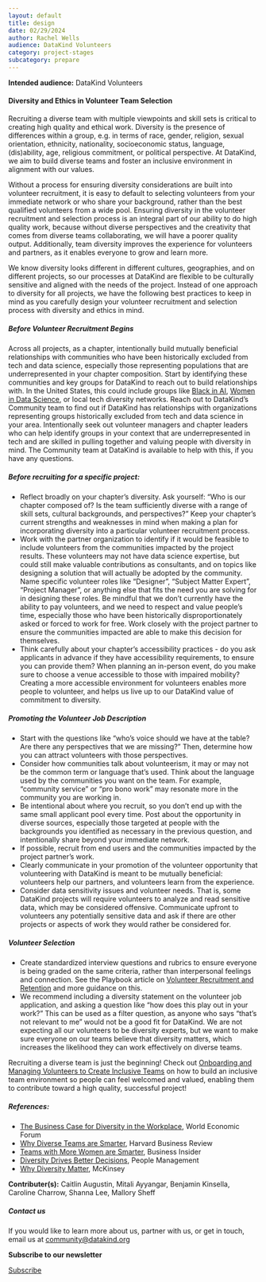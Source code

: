 ```yaml
---
layout: default
title: design
date: 02/29/2024
author: Rachel Wells
audience: DataKind Volunteers
category: project-stages
subcategory: prepare
---
```





**Intended audience:**
DataKind Volunteers






#### Diversity and Ethics in Volunteer Team Selection


Recruiting a diverse team with multiple viewpoints and skill sets is critical to creating high quality and ethical work. Diversity is the presence of differences within a group, e.g. in terms of race, gender, religion, sexual orientation, ethnicity, nationality, socioeconomic status, language, (dis)ability, age, religious commitment, or political perspective. At DataKind, we aim to build diverse teams and foster an inclusive environment in alignment with our values.


Without a process for ensuring diversity considerations are built into volunteer recruitment, it is easy to default to selecting volunteers from your immediate network or who share your background, rather than the best qualified volunteers from a wide pool. Ensuring diversity in the volunteer recruitment and selection process is an integral part of our ability to do high quality work, because without diverse perspectives and the creativity that comes from diverse teams collaborating, we will have a poorer quality output. Additionally, team diversity improves the experience for volunteers and partners, as it enables everyone to grow and learn more.


We know diversity looks different in different cultures, geographies, and on different projects, so our processes at DataKind are flexible to be culturally sensitive and aligned with the needs of the project. Instead of one approach to diversity for all projects, we have the following best practices to keep in mind as you carefully design your volunteer recruitment and selection process with diversity and ethics in mind.


##### Before Volunteer Recruitment Begins


Across all projects, as a chapter, intentionally build mutually beneficial relationships with communities who have been historically excluded from tech and data science, especially those representing populations that are underrepresented in your chapter composition. Start by identifying these communities and key groups for DataKind to reach out to build relationships with. In the United States, this could include groups like [Black in AI](https://blackinai.github.io/#/), [Women in Data Science](https://www.widsconference.org/), or local tech diversity networks. Reach out to DataKind’s Community team to find out if DataKind has relationships with organizations representing groups historically excluded from tech and data science in your area. Intentionally seek out volunteer managers and chapter leaders who can help identify groups in your context that are underrepresented in tech and are skilled in pulling together and valuing people with diversity in mind. The Community team at DataKind is available to help with this, if you have any questions.


##### Before recruiting for a specific project:


* Reflect broadly on your chapter’s diversity. Ask yourself: “Who is our chapter composed of? Is the team sufficiently diverse with a range of skill sets, cultural backgrounds, and perspectives?” Keep your chapter’s current strengths and weaknesses in mind when making a plan for incorporating diversity into a particular volunteer recruitment process.
* Work with the partner organization to identify if it would be feasible to include volunteers from the communities impacted by the project results. These volunteers may not have data science expertise, but could still make valuable contributions as consultants, and on topics like designing a solution that will actually be adopted by the community. Name specific volunteer roles like “Designer”, “Subject Matter Expert”, “Project Manager”, or anything else that fits the need you are solving for in designing these roles. Be mindful that we don’t currently have the ability to pay volunteers, and we need to respect and value people’s time, especially those who have been historically disproportionately asked or forced to work for free. Work closely with the project partner to ensure the communities impacted are able to make this decision for themselves.
* Think carefully about your chapter’s accessibility practices \- do you ask applicants in advance if they have accessibility requirements, to ensure you can provide them? When planning an in\-person event, do you make sure to choose a venue accessible to those with impaired mobility? Creating a more accessible environment for volunteers enables more people to volunteer, and helps us live up to our DataKind value of commitment to diversity.


##### Promoting the Volunteer Job Description


* Start with the questions like “who’s voice should we have at the table? Are there any perspectives that we are missing?” Then, determine how you can attract volunteers with those perspectives.
* Consider how communities talk about volunteerism, it may or may not be the common term or language that’s used. Think about the language used by the communities you want on the team. For example, “community service” or “pro bono work” may resonate more in the community you are working in.
* Be intentional about where you recruit, so you don’t end up with the same small applicant pool every time. Post about the opportunity in diverse sources, especially those targeted at people with the backgrounds you identified as necessary in the previous question, and intentionally share beyond your immediate network.
* If possible, recruit from end users and the communities impacted by the project partner’s work.
* Clearly communicate in your promotion of the volunteer opportunity that volunteering with DataKind is meant to be mutually beneficial: volunteers help our partners, and volunteers learn from the experience.
* Consider data sensitivity issues and volunteer needs. That is, some DataKind projects will require volunteers to analyze and read sensitive data, which may be considered offensive. Communicate upfront to volunteers any potentially sensitive data and ask if there are other projects or aspects of work they would rather be considered for.


##### Volunteer Selection


* Create standardized interview questions and rubrics to ensure everyone is being graded on the same criteria, rather than interpersonal feelings and connection. See the Playbook article on [Volunteer Recruitment and Retention](https://playbook.datakind.org/playbook/articles/46/drafting-volunteer-needs) and more guidance on this.
* We recommend including a diversity statement on the volunteer job application, and asking a question like “how does this play out in your work?” This can be used as a filter question, as anyone who says “that’s not relevant to me” would not be a good fit for DataKind. We are not expecting all our volunteers to be diversity experts, but we want to make sure everyone on our teams believe that diversity matters, which increases the likelihood they can work effectively on diverse teams.


Recruiting a diverse team is just the beginning! Check out [Onboarding and Managing Volunteers to Create Inclusive Teams](https://playbook.datakind.org/playbook/articles/165/onboarding-and-managing-volunteers-to-create-inclusive-teams) on how to build an inclusive team environment so people can feel welcomed and valued, enabling them to contribute toward a high quality, successful project!


##### References:


* [The Business Case for Diversity in the Workplace](https://www.weforum.org/agenda/2019/04/business-case-for-diversity-in-the-workplace/), World Economic Forum
* [Why Diverse Teams are Smarter](https://hbr.org/2016/11/why-diverse-teams-are-smarter), Harvard Business Review
* [Teams with More Women are Smarter](https://www.businessinsider.com/teams-with-more-women-are-smarter-2015-1), Business Insider
* [Diversity Drives Better Decisions](https://www.peoplemanagement.co.uk/experts/research/diversity-drives-better-decisions), People Management
* [Why Diversity Matter](https://www.mckinsey.com/business-functions/organization/our-insights/why-diversity-matters), McKinsey



 **Contributer(s):** Caitlin Augustin, Mitali Ayyangar, Benjamin Kinsella, Caroline Charrow, Shanna Lee, Mallory Sheff







##### Contact us


If you would like to learn more about us, partner with us, or get in touch, email us at community@datakind.org



 
**Subscribe to our newsletter**
  

[Subscribe](https://www.datakind.org/subscribe/)



